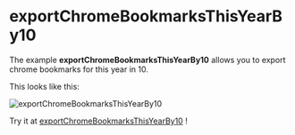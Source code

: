 # exportChromeBookmarksThisYearBy10

The example **exportChromeBookmarksThisYearBy10** allows you to export chrome bookmarks for this year in 10.

This looks like this:

 ![exportChromeBookmarksThisYearBy10](/img/examples/exportChromeBookmarksThisYearBy10.png) 

Try it at <a href='/../automation/loadexample/exportChromeBookmarksThisYearBy10' target='_blank'>exportChromeBookmarksThisYearBy10</a> !



